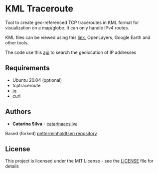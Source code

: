 # KML Traceroute

Tool to create geo-referenced TCP traceroutes in KML format for visualization on a map/globe.  It can only handle IPv4 routes.

KML files can be viewed using this [link](http://ivanrublev.me/kml/), OpenLayers, Google Earth and other tools.

The code use this [api](https://freegeoip.live/) to search the geolocation of IP addresses

## Requirements

- Ubuntu 20.04 (optional)
- tcptraceroute
- jq
- curl

## Authors

* **Catarina Silva** - [catarinaacsilva](https://github.com/catarinaacsilva)

Based (forked) [petterreinholdtsen repository](https://github.com/petterreinholdtsen/kmltraceroute)

## License

This project is licensed under the MIT License - see the [LICENSE](LICENSE) file for details